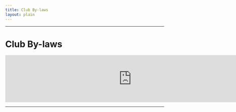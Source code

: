 ```yaml
---
title: Club By-laws
layout: plain
---
```

---
# Club By-laws
<p><iframe id="pdf" src="https://docs.google.com/gview?url={{ site.files_url }}/AMRC%20By-Laws.pdf&embedded=true" width="800" height="auto" frameborder="0" allowfullscreen="true" mozallowfullscreen="true" webkitallowfullscreen="true"></iframe></p>

---
